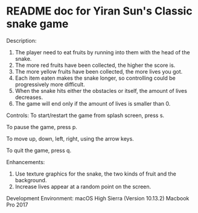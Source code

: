 # README doc for Yiran Sun's Classic snake game 

Description:
1. The player need to eat fruits by running into them with the head of the snake. 
2. The more red fruits have been collected, the higher the score is. 
3. The more yellow fruits have been collected, the more lives you got.
4. Each item eaten makes the snake longer, so controlling could be progressively more difficult.
5. When the snake hits either the obstacles or itself, the amount of lives decreases.
6. The game will end only if the amount of lives is smaller than 0.

Controls:
To start/restart the game from splash screen, press s.

To pause the game, press p.

To move up, down, left, right, using the arrow keys.

To quit the game, press q.

Enhancements:
1. Use texture graphics for the snake, the two kinds of fruit and the background.
2. Increase lives appear at a random point on the screen.

Development Environment:
	macOS High Sierra (Version 10.13.2)
	Macbook Pro 2017
